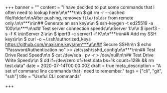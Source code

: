 +++
banner = ""
content = "I have decided to put some commands that I often need to lookup here:\n\n***\n\n    $ git rm -r --cached file/folder\n\nAfter pushing, removes `file/folder` from remote only.\n\n***\n\n## Generate an ssh key\n\n    $ ssh-keygen -t ed25519 -a 100\n\n***\n\n## Test server connection speeds\n\nServer 1:\n\n    $ iperf3 -s -f K \n\nServer 2:\n\n    $ iperf3 -c server1 -f K\n\n***\n\n## Add my SSH keys\n\n    $ curl -o ~/.ssh/authorized_keys https://github.com/maxisme.keys\n\n***\n\n## Secure SSH\n\n    $ echo \"PasswordAuthentication no\" >> /etc/ssh/sshd_config\n\n***\n\n## Test Drive Read Speed\n\n    $ cat /dev/sda | pv -r > /dev/null\n\n## Test Drive Write Speed\n\n    $ dd if=/dev/zero of=test.data bs=1k count=128k && rm test.data"
date = 2020-07-14T00:00:00Z
draft = true
meta_description = "A set of command line commands that I need to remember."
tags = ["cli", "git", "ssh"]
title = "Useful CLI commands"

+++
